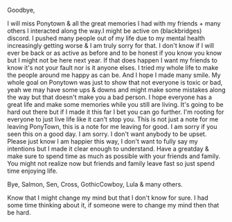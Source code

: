 



Goodbye,


I will miss Ponytown & all the great memories I had with my friends + many others I interacted along the way.I might be active on (blackbridges) discord. I pushed many people out of my life due to my mental health increasingly getting worse & I am truly sorry for that. I don't know if I will ever be back or as active as before and to be honest if you know you know but I might not be here next year. If that does happen I want my friends to know it's not your fault nor is it anyone elses. I tried my whole life to make the people around me happy as can be. And I hope I made many smile. My whole goal on Ponytown was just to show that not everyone is toxic or bad, yeah we may have some ups & downs and might make some mistakes along the way but that doesn't make you a bad person. I hope everyone has a great life and make some memories while you still are living. It's going to be hard out there but if I made it this far I bet you can go further. I'm rooting for everyone to just live life like it can't stop you. This is not just a note for me leaving PonyTown, this is a note for me leaving for good. I am sorry if you seen this on a good day. I am sorry. I don't want anybody to be upset. Please just know I am happier this way, I don't want to fully say my intentions but I made it clear enough to understand. Have a greatday & make sure to spend time as much as possible with your friends and family. You might not realize now but friends and family leave fast so just spend time enjoying life. 

Bye, Salmon, Sen, Cross, GothicCowboy, Lula & many others. 

Know that I might change my mind but that I don't know for sure. I had some time thinking about it, if someone were to change my mind then that be hard. 
